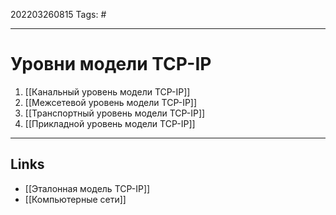 202203260815
Tags: #

---

# Уровни модели TCP-IP
1. [[Канальный уровень модели TCP-IP]]
2. [[Межсетевой уровень модели TCP-IP]]
3. [[Транспортный уровень модели TCP-IP]]
4. [[Прикладной уровень модели TCP-IP]]

---
## Links
- [[Эталонная модель TCP-IP]]
- [[Компьютерные сети]]

